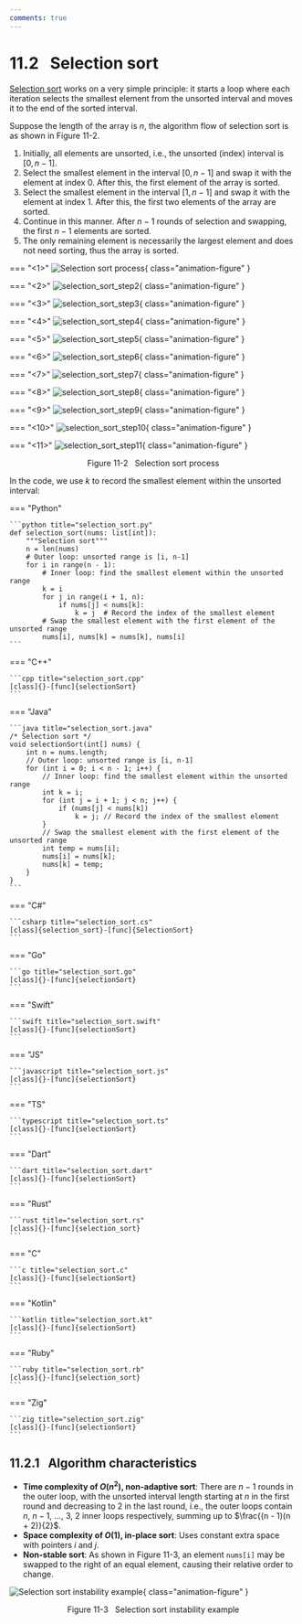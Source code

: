 ```yaml
---
comments: true
---
```


# 11.2 &nbsp; Selection sort

<u>Selection sort</u> works on a very simple principle: it starts a loop where each iteration selects the smallest element from the unsorted interval and moves it to the end of the sorted interval.

Suppose the length of the array is $n$, the algorithm flow of selection sort is as shown in Figure 11-2.

1. Initially, all elements are unsorted, i.e., the unsorted (index) interval is $[0, n-1]$.
2. Select the smallest element in the interval $[0, n-1]$ and swap it with the element at index $0$. After this, the first element of the array is sorted.
3. Select the smallest element in the interval $[1, n-1]$ and swap it with the element at index $1$. After this, the first two elements of the array are sorted.
4. Continue in this manner. After $n - 1$ rounds of selection and swapping, the first $n - 1$ elements are sorted.
5. The only remaining element is necessarily the largest element and does not need sorting, thus the array is sorted.

=== "<1>"
    ![Selection sort process](selection_sort.assets/selection_sort_step1.png){ class="animation-figure" }

=== "<2>"
    ![selection_sort_step2](selection_sort.assets/selection_sort_step2.png){ class="animation-figure" }

=== "<3>"
    ![selection_sort_step3](selection_sort.assets/selection_sort_step3.png){ class="animation-figure" }

=== "<4>"
    ![selection_sort_step4](selection_sort.assets/selection_sort_step4.png){ class="animation-figure" }

=== "<5>"
    ![selection_sort_step5](selection_sort.assets/selection_sort_step5.png){ class="animation-figure" }

=== "<6>"
    ![selection_sort_step6](selection_sort.assets/selection_sort_step6.png){ class="animation-figure" }

=== "<7>"
    ![selection_sort_step7](selection_sort.assets/selection_sort_step7.png){ class="animation-figure" }

=== "<8>"
    ![selection_sort_step8](selection_sort.assets/selection_sort_step8.png){ class="animation-figure" }

=== "<9>"
    ![selection_sort_step9](selection_sort.assets/selection_sort_step9.png){ class="animation-figure" }

=== "<10>"
    ![selection_sort_step10](selection_sort.assets/selection_sort_step10.png){ class="animation-figure" }

=== "<11>"
    ![selection_sort_step11](selection_sort.assets/selection_sort_step11.png){ class="animation-figure" }

<p align="center"> Figure 11-2 &nbsp; Selection sort process </p>

In the code, we use $k$ to record the smallest element within the unsorted interval:

=== "Python"

    ```python title="selection_sort.py"
    def selection_sort(nums: list[int]):
        """Selection sort"""
        n = len(nums)
        # Outer loop: unsorted range is [i, n-1]
        for i in range(n - 1):
            # Inner loop: find the smallest element within the unsorted range
            k = i
            for j in range(i + 1, n):
                if nums[j] < nums[k]:
                    k = j  # Record the index of the smallest element
            # Swap the smallest element with the first element of the unsorted range
            nums[i], nums[k] = nums[k], nums[i]
    ```

=== "C++"

    ```cpp title="selection_sort.cpp"
    [class]{}-[func]{selectionSort}
    ```

=== "Java"

    ```java title="selection_sort.java"
    /* Selection sort */
    void selectionSort(int[] nums) {
        int n = nums.length;
        // Outer loop: unsorted range is [i, n-1]
        for (int i = 0; i < n - 1; i++) {
            // Inner loop: find the smallest element within the unsorted range
            int k = i;
            for (int j = i + 1; j < n; j++) {
                if (nums[j] < nums[k])
                    k = j; // Record the index of the smallest element
            }
            // Swap the smallest element with the first element of the unsorted range
            int temp = nums[i];
            nums[i] = nums[k];
            nums[k] = temp;
        }
    }
    ```

=== "C#"

    ```csharp title="selection_sort.cs"
    [class]{selection_sort}-[func]{SelectionSort}
    ```

=== "Go"

    ```go title="selection_sort.go"
    [class]{}-[func]{selectionSort}
    ```

=== "Swift"

    ```swift title="selection_sort.swift"
    [class]{}-[func]{selectionSort}
    ```

=== "JS"

    ```javascript title="selection_sort.js"
    [class]{}-[func]{selectionSort}
    ```

=== "TS"

    ```typescript title="selection_sort.ts"
    [class]{}-[func]{selectionSort}
    ```

=== "Dart"

    ```dart title="selection_sort.dart"
    [class]{}-[func]{selectionSort}
    ```

=== "Rust"

    ```rust title="selection_sort.rs"
    [class]{}-[func]{selection_sort}
    ```

=== "C"

    ```c title="selection_sort.c"
    [class]{}-[func]{selectionSort}
    ```

=== "Kotlin"

    ```kotlin title="selection_sort.kt"
    [class]{}-[func]{selectionSort}
    ```

=== "Ruby"

    ```ruby title="selection_sort.rb"
    [class]{}-[func]{selection_sort}
    ```

=== "Zig"

    ```zig title="selection_sort.zig"
    [class]{}-[func]{selectionSort}
    ```

## 11.2.1 &nbsp; Algorithm characteristics

- **Time complexity of $O(n^2)$, non-adaptive sort**: There are $n - 1$ rounds in the outer loop, with the unsorted interval length starting at $n$ in the first round and decreasing to $2$ in the last round, i.e., the outer loops contain $n$, $n - 1$, $\dots$, $3$, $2$ inner loops respectively, summing up to $\frac{(n - 1)(n + 2)}{2}$.
- **Space complexity of $O(1)$, in-place sort**: Uses constant extra space with pointers $i$ and $j$.
- **Non-stable sort**: As shown in Figure 11-3, an element `nums[i]` may be swapped to the right of an equal element, causing their relative order to change.

![Selection sort instability example](selection_sort.assets/selection_sort_instability.png){ class="animation-figure" }

<p align="center"> Figure 11-3 &nbsp; Selection sort instability example </p>
